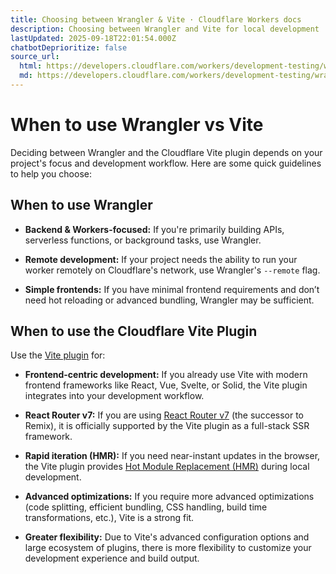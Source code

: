 ```yaml
---
title: Choosing between Wrangler & Vite · Cloudflare Workers docs
description: Choosing between Wrangler and Vite for local development
lastUpdated: 2025-09-18T22:01:54.000Z
chatbotDeprioritize: false
source_url:
  html: https://developers.cloudflare.com/workers/development-testing/wrangler-vs-vite/
  md: https://developers.cloudflare.com/workers/development-testing/wrangler-vs-vite/index.md
---
```


# When to use Wrangler vs Vite

Deciding between Wrangler and the Cloudflare Vite plugin depends on your project's focus and development workflow. Here are some quick guidelines to help you choose:

## When to use Wrangler

* **Backend & Workers-focused:** If you're primarily building APIs, serverless functions, or background tasks, use Wrangler.

* **Remote development:** If your project needs the ability to run your worker remotely on Cloudflare's network, use Wrangler's `--remote` flag.

* **Simple frontends:** If you have minimal frontend requirements and don’t need hot reloading or advanced bundling, Wrangler may be sufficient.

## When to use the Cloudflare Vite Plugin

Use the [Vite plugin](https://developers.cloudflare.com/workers/vite-plugin/) for:

* **Frontend-centric development:** If you already use Vite with modern frontend frameworks like React, Vue, Svelte, or Solid, the Vite plugin integrates into your development workflow.

* **React Router v7:** If you are using [React Router v7](https://reactrouter.com/) (the successor to Remix), it is officially supported by the Vite plugin as a full-stack SSR framework.

* **Rapid iteration (HMR):** If you need near-instant updates in the browser, the Vite plugin provides [Hot Module Replacement (HMR)](https://vite.dev/guide/features.html#hot-module-replacement) during local development.

* **Advanced optimizations:** If you require more advanced optimizations (code splitting, efficient bundling, CSS handling, build time transformations, etc.), Vite is a strong fit.

* **Greater flexibility:** Due to Vite's advanced configuration options and large ecosystem of plugins, there is more flexibility to customize your development experience and build output.
